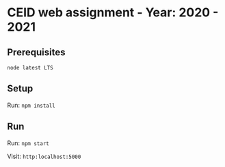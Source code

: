 # CEID web assignment - Year: 2020 - 2021

## Prerequisites
`node latest LTS`

## Setup
Run: `npm install`

## Run
Run: `npm start`

Visit: `http:localhost:5000`
